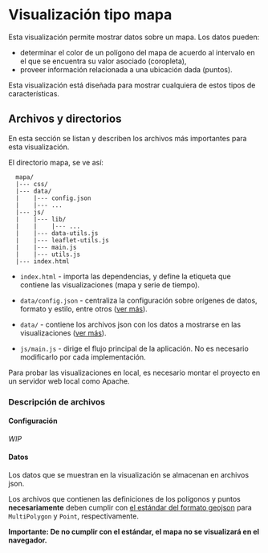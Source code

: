 # Visualización tipo mapa

Esta visualización permite mostrar datos sobre un mapa.
Los datos pueden:
- determinar el color de un polígono del mapa de acuerdo al intervalo en el que se encuentra su valor asociado (coropleta),
- proveer información relacionada a una ubicación dada (puntos).

Esta visualización está diseñada para mostrar cualquiera de estos tipos de características.

## Archivos y directorios

En esta sección se listan y describen los archivos más importantes para esta visualización.

El directorio mapa, se ve así:
```
  mapa/
  |--- css/
  |--- data/
  |    |--- config.json
  |    |--- ...
  |--- js/
  |    |--- lib/
  |    |    |--- ...
  |    |--- data-utils.js
  |    |--- leaflet-utils.js
  |    |--- main.js
  |    |--- utils.js
  |--- index.html
```

- `index.html` - importa las dependencias, y define la etiqueta que contiene las visualizaciones (mapa y serie de tiempo).

- `data/config.json` - centraliza la configuración sobre orígenes de datos, formato y estilo, entre otros ([ver más](#configuración)).

- `data/` - contiene los archivos json con los datos a mostrarse en las visualizaciones ([ver más](#datos)).

- `js/main.js` - dirige el flujo principal de la aplicación. No es necesario modificarlo por cada implementación.

Para probar las visualizaciones en local, es necesario montar el proyecto en un servidor web local como Apache.

### Descripción de archivos

#### Configuración
_WIP_

#### Datos

Los datos que se muestran en la visualización se almacenan en archivos json.

Los archivos que contienen las definiciones de los polígonos y puntos **necesariamente** deben cumplir con [el estándar del formato geojson](http://geojson.org/) para `MultiPolygon` y `Point`, respectivamente.

**Importante: De no cumplir con el estándar, el mapa no se visualizará en el navegador.**
